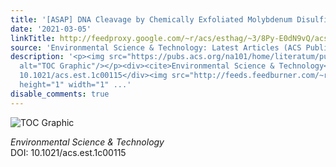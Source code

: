 ```yaml
---
title: '[ASAP] DNA Cleavage by Chemically Exfoliated Molybdenum Disulfide Nanosheets'
date: '2021-03-05'
linkTitle: http://feedproxy.google.com/~r/acs/esthag/~3/8Py-E0dN9vQ/acs.est.1c00115
source: 'Environmental Science & Technology: Latest Articles (ACS Publications)'
description: '<p><img src="https://pubs.acs.org/na101/home/literatum/publisher/achs/journals/content/esthag/0/esthag.ahead-of-print/acs.est.1c00115/20210305/images/medium/es1c00115_0010.gif"
  alt="TOC Graphic"/></p><div><cite>Environmental Science & Technology</cite></div><div>DOI:
  10.1021/acs.est.1c00115</div><img src="http://feeds.feedburner.com/~r/acs/esthag/~4/8Py-E0dN9vQ"
  height="1" width="1" ...'
disable_comments: true
---
```

<p><img src="https://pubs.acs.org/na101/home/literatum/publisher/achs/journals/content/esthag/0/esthag.ahead-of-print/acs.est.1c00115/20210305/images/medium/es1c00115_0010.gif" alt="TOC Graphic"/></p><div><cite>Environmental Science & Technology</cite></div><div>DOI: 10.1021/acs.est.1c00115</div><img src="http://feeds.feedburner.com/~r/acs/esthag/~4/8Py-E0dN9vQ" height="1" width="1" ...